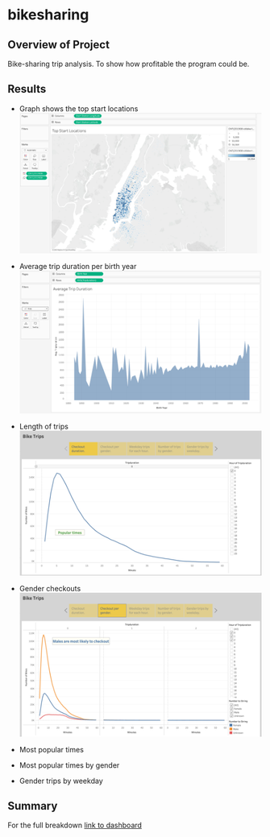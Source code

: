 # bikesharing

## Overview of Project
Bike-sharing trip analysis. To show how profitable the program could be.

## Results
* Graph shows the top start locations <br>
![](https://github.com/Acromic/bikesharing/blob/748a9824fcb9bedd4c3b0f86f5831e1fddd76879/Resources/Screen%20Shot%202022-05-21%20at%209.09.42%20AM.png)

* Average trip duration per birth year <br>
![](https://github.com/Acromic/bikesharing/blob/8e9235f1de31eebdcebf101114a0147de78bd376/Resources/Screen%20Shot%202022-05-21%20at%209.10.21%20AM.png)
* Length of trips <br>
![](https://github.com/Acromic/bikesharing/blob/main/Resources/Screen%20Shot%202022-05-21%20at%209.16.54%20AM.png)
* Gender checkouts <br>
![](https://github.com/Acromic/bikesharing/blob/8e9235f1de31eebdcebf101114a0147de78bd376/Resources/Screen%20Shot%202022-05-21%20at%209.17.10%20AM.png)
* Most popular times
* Most popular times by gender
* Gender trips by weekday
## Summary

For the full breakdown
[link to dashboard](https://public.tableau.com/views/challenge14_16530804329350/BikeTrips?:language=en-US&publish=yes&:display_count=n&:origin=viz_share_link)
